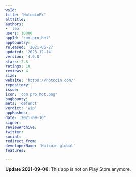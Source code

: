 ```yaml
---
wsId: 
title: 'HotcoinEx'
altTitle: 
authors:
- 'leo'
users: 10000
appId: 'com.pro.hot'
appCountry: 
released: '2021-05-27'
updated: '2023-12-14'
version: '4.9.8'
stars: 2.8
ratings: 10
reviews: 4
size: 
website: 'https://hotcoin.com/'
repository: 
issue: 
icon: 'com.pro.hot.png'
bugbounty: 
meta: 'defunct'
verdict: 'wip'
appHashes: 
date: '2021-09-16'
signer: 
reviewArchive: 
twitter: 
social: 
redirect_from: 
developerName: 'Hotcoin global'
features: 

---
```


**Update 2021-09-06**: This app is not on Play Store anymore.
